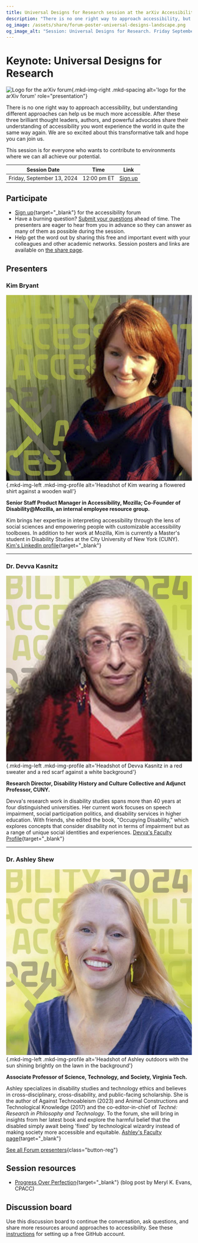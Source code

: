 ```yaml
---
title: Universal Designs for Research session at the arXiv Accessibility Forum 2024
description: "There is no one right way to approach accessibility, but understanding different approaches can help us be much more accessible. Three brilliant thought leaders, authors, and powerful advocates share their understanding of accessibility."
og_image: /assets/share/forum-poster-universal-designs-landscape.png
og_image_alt: "Session: Universal Designs for Research. Friday September 13 at 12:00 PM Eastern."
---
```

# Keynote: Universal Designs for Research

![Logo for the arXiv forum](../../assets/arxiv-forum-logo-full-2024.svg){.mkd-img-right .mkd-spacing alt='logo for the arXiv forum' role="presentation"}

There is no one right way to approach accessibility, but understanding different approaches can help us be much more accessible. After these three brilliant thought leaders, authors, and powerful advocates share their understanding of accessibility you wont experience the world in quite the same way again. We are so excited about this transformative talk and hope you can join us.

This session is for everyone who wants to contribute to environments where we can all achieve our potential.

| Session Date | Time | Link |
|---|---|---|
| Friday, September 13, 2024 | 12:00 pm ET | [Sign up](https://cornell.ca1.qualtrics.com/jfe/form/SV_eEZ1d27LF2fVM7Y) |

## Participate
- [Sign up](https://cornell.ca1.qualtrics.com/jfe/form/SV_eEZ1d27LF2fVM7Y){target="_blank"} for the accessibility forum
- Have a burning question? [Submit your questions](https://cornell.ca1.qualtrics.com/jfe/form/SV_bBqisDGVGcrzQeq) ahead of time. The presenters are eager to hear from you in advance so they can answer as many of them as possible during the session.
- Help get the word out by sharing this free and important event with your colleagues and other academic networks. Session posters and links are available on [the share page](/share).

## Presenters

### Kim Bryant

![Kim Bryant](../assets/profile/kim.jpg){.mkd-img-left .mkd-img-profile alt='Headshot of Kim wearing a flowered shirt against a wooden wall'}

**Senior Staff Product Manager in Accessibility, Mozilla; Co-Founder of Disability@Mozilla, an internal employee resource group.**

Kim brings her expertise in interpreting accessibility through the lens of social sciences and empowering people with customizable accessibility toolboxes. In addition to her work at Mozilla, Kim is currently a Master's student in Disability Studies at the City University of New York (CUNY). [Kim's LinkedIn profile](https://www.linkedin.com/in/kimbryant/){target="_blank"}

---

### Dr. Devva Kasnitz
![Devva Kasnitz](../assets/profile/devva.jpg){.mkd-img-left .mkd-img-profile alt='Headshot of Devva Kasnitz in a red sweater and a red scarf against a white background'}

**Research Director, Disability History and Culture Collective and Adjunct Professor, CUNY.**

Devva's research work in disability studies spans more than 40 years at four distinguished universities. Her current work focuses on speech impairment, social participation politics, and disability services in higher education. With friends, she edited the book, "Occupying Disability," which explores concepts that consider disability not in terms of impairment but as a range of unique social identities and experiences. [Devva's Faculty Profile](https://sps.cuny.edu/about/directory/devva.kasnitz){target="_blank"}

---

### Dr. Ashley Shew

![Ashley Shew](../assets/profile/ashley.jpg){.mkd-img-left .mkd-img-profile alt='Headshot of Ashley outdoors with the sun shining brightly on the lawn in the background'}

**Associate Professor of Science, Technology, and Society, Virginia Tech.**

Ashley specializes in disability studies and technology ethics and believes in cross-disciplinary, cross-disability, and public-facing scholarship. She is the author of Against Technoableism (2023) and Animal Constructions and Technological Knowledge (2017) and the co-editor-in-chief of *Techné: Research in Philosophy and Technology*. To the forum, she will bring in insights from her latest book and explore the harmful belief that the disabled simply await being 'fixed' by technological wizardry instead of making society more accessible and equitable. [Ashley's Faculty page](https://liberalarts.vt.edu/departments-and-schools/department-of-science-technology-and-society/faculty/ashley-shew.html){target="_blank"}

[See all Forum presenters](presenters){class="button-reg"}

## Session resources
- [Progress Over Perfection](https://meryl.net/accessibility-progress-over-perfection/){target="_blank"} (blog post by Meryl K. Evans, CPACC)

## Discussion board
Use this discussion board to continue the conversation, ask questions, and share more resources around approaches to accessibility. See these [instructions](discussion-board.md) for setting up a free GitHub account.
